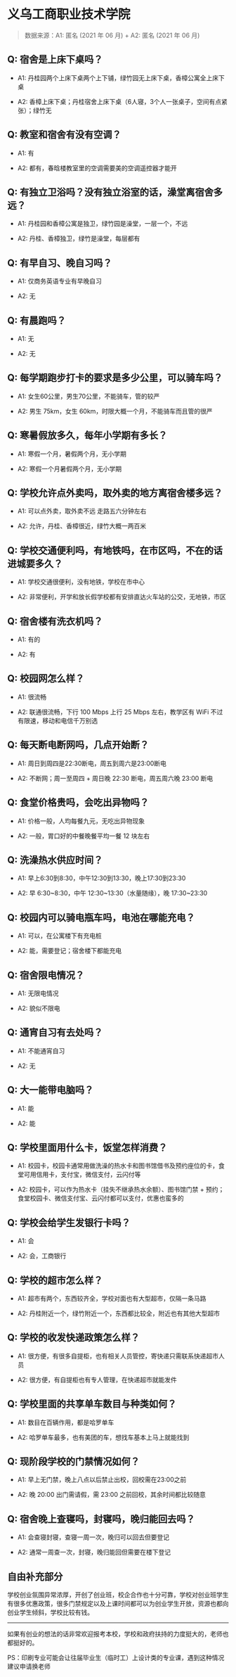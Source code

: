 # 义乌工商职业技术学院

> 数据来源：A1: 匿名 (2021 年 06 月) + A2: 匿名 (2021 年 06 月)

## Q: 宿舍是上床下桌吗？

- A1: 丹桂园两个上床下桌两个上下铺，绿竹园无上床下桌，香樟公寓全上床下桌

- A2: 香樟上床下桌；丹桂宿舍上床下桌（6人寝，3个人一张桌子，空间有点紧张）；绿竹无

## Q: 教室和宿舍有没有空调？

- A1: 有

- A2: 都有，春晗楼教室里的空调需要美的空调遥控器才能开

## Q: 有独立卫浴吗？没有独立浴室的话，澡堂离宿舍多远？

- A1: 丹桂园和香樟公寓是独卫，绿竹园是澡堂，一层一个，不远

- A2: 丹桂、香樟独卫，绿竹是澡堂，每层都有

## Q: 有早自习、晚自习吗？

- A1: 仅商务英语专业有早晚自习

- A2: 无

## Q: 有晨跑吗？

- A1: 无

- A2: 无

## Q: 每学期跑步打卡的要求是多少公里，可以骑车吗？

- A1: 女生60公里，男生70公里，不能骑车，管的较严

- A2: 男生 75km，女生 60km，时限大概一个月，不能骑车而且管的很严

## Q: 寒暑假放多久，每年小学期有多长？

- A1: 寒假一个月，暑假两个月，无小学期

- A2: 寒假一个月暑假两个月，无小学期

## Q: 学校允许点外卖吗，取外卖的地方离宿舍楼多远？

- A1: 可以点外卖，取外卖不远 走路五六分钟左右

- A2: 允许，丹桂、香樟很近，绿竹大概一两百米

## Q: 学校交通便利吗，有地铁吗，在市区吗，不在的话进城要多久？

- A1: 学校交通很便利，没有地铁，学校在市中心

- A2: 非常便利，开学和放长假学校都有安排直达火车站的公交，无地铁，市区

## Q: 宿舍楼有洗衣机吗？

- A1: 有的

- A2: 有

## Q: 校园网怎么样？

- A1: 很流畅

- A2: 联通很流畅，下行 100 Mbps 上行 25 Mbps 左右，教学区有 WiFi 不过有限速，移动和电信千万别选

## Q: 每天断电断网吗，几点开始断？

- A1: 周日到周四是22:30断电，周五到周六是23:00断电

- A2: 不断网；周一至周四 + 周日晚 22:30 断电，周五周六晚 23:00 断电

## Q: 食堂价格贵吗，会吃出异物吗？

- A1: 价格一般，人均每餐九元，无吃出异物现象

- A2: 一般，胃口好的中餐晚餐平均一餐 12 块左右

## Q: 洗澡热水供应时间？

- A1: 早上6:30到8:30，中午12:30到13:30，晚上17:30到23:30

- A2: 早 6:30\~8:30，中午 12:30\~13:30（水量随缘），晚 17:30\~23:30

## Q: 校园内可以骑电瓶车吗，电池在哪能充电？

- A1: 可以，在公寓楼下有充电桩

- A2: 能，需要登记；宿舍楼下都能充电

## Q: 宿舍限电情况？

- A1: 无限电情况

- A2: 貌似不限电

## Q: 通宵自习有去处吗？

- A1: 不能通宵自习

- A2: 无

## Q: 大一能带电脑吗？

- A1: 能

- A2: 能

## Q: 学校里面用什么卡，饭堂怎样消费？

- A1: 校园卡，校园卡通常用做洗澡的热水卡和图书馆借书及预约座位的卡，食堂可用信用卡，支付宝，微信支付，云闪付等

- A2: 校园卡，可以作为热水卡（挂失不继承热水余额）、图书馆门禁 + 预约；食堂校园卡、微信支付宝、云闪付都可以支付，优惠也蛮多的

## Q: 学校会给学生发银行卡吗？

- A1: 会

- A2: 会，工商银行

## Q: 学校的超市怎么样？

- A1: 超市有两个，东西较齐全，学校对面也有大型超市，仅隔一条马路

- A2: 丹桂附近一个，绿竹附近一个，东西都比较全，附近也有其他大型超市

## Q: 学校的收发快递政策怎么样？

- A1: 很方便，有很多自提柜，也有相关人员管控，寄快递只需联系快递超市人员

- A2: 很方便，有自提柜也有专人管理，在快递超市就能发件

## Q: 学校里面的共享单车数目与种类如何？

- A1: 数目在百辆作用，都是哈罗单车

- A2: 哈罗单车最多，也有美团的车，想找车基本上马上就能找到

## Q: 现阶段学校的门禁情况如何？

- A1: 早上无门禁，晚上八点以后禁止出校，回校需在23:00之前

- A2: 晚 20:00 出门需请假，需 23:00 之前回校，其余时间都比较随意

## Q: 宿舍晚上查寝吗，封寝吗，晚归能回去吗？

- A1: 会查寝封寝，查寝一周一次，晚归可以回去但要登记

- A2: 通常一周查一次，封寝，晚归能回但需要在楼下登记

## 自由补充部分

学校创业氛围异常浓厚，开创了创业班，校企合作也十分可靠，学校对创业班学生有很多优惠政策，很多门禁规定以及上课时间都可以为创业学生开放，资源也都向创业学生倾斜，学校比较有钱。

***

如果有创业的想法的话非常欢迎报考本校，学校和政府扶持的力度挺大的，老师也都挺好的。

PS：印刷专业可能会让往届毕业生（临时工）上设计类的专业课，遇到这种情况建议申请换老师